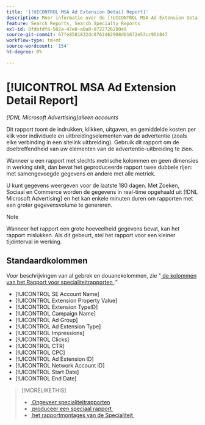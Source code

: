 ```yaml
---
title: '[!UICONTROL MSA Ad Extension Detail Report]'
description: Meer informatie over de [!UICONTROL MSA Ad Extension Detail Report] .
feature: Search Reports, Search Specialty Reports
exl-id: 8fdbfdf8-502a-47e0-a0a0-8722726280e9
source-git-commit: 67fe8581832dc0762d62908d01672e53cc95b847
workflow-type: tm+mt
source-wordcount: '154'
ht-degree: 0%

---
```


# [!UICONTROL MSA Ad Extension Detail Report]

*[!DNL Microsoft Advertising]alleen accounts*

Dit rapport toont de indrukken, klikken, uitgaven, en gemiddelde kosten per klik voor individuele en uitbreidingselementen van de advertentie (zoals elke verbinding in een sitelink uitbreiding). Gebruik dit rapport om de doeltreffendheid van uw elementen van de advertentie-uitbreiding te zien.

Wanneer u een rapport met slechts metrische kolommen en geen dimensies in werking stelt, dan bevat het geproduceerde rapport twee dubbele rijen: met samengevoegde gegevens en andere met alle metriek.<!-- all metrics? -->

U kunt gegevens weergeven voor de laatste 180 dagen. Met Zoeken, Sociaal en Commerce worden de gegevens in real-time opgehaald uit [!DNL Microsoft Advertising] en het kan enkele minuten duren om rapporten met een groter gegevensvolume te genereren.

>[!NOTE]
>
>Wanneer het rapport een grote hoeveelheid gegevens bevat, kan het rapport mislukken. Als dit gebeurt, stel het rapport voor een kleiner tijdinterval in werking.

## Standaardkolommen

Voor beschrijvingen van al gebrek en douanekolommen, zie &quot;[&#x200B; de kolommen van het Rapport voor specialiteitrapporten &#x200B;](specialty-report-columns.md).&quot;

* [!UICONTROL SE Account Name]
* [!UICONTROL Extension Property Value]
* [!UICONTROL Extension TypeID]
* [!UICONTROL Campaign Name]
* [!UICONTROL Ad Group]
* [!UICONTROL Ad Extension Type]
* [!UICONTROL Impressions]
* [!UICONTROL Clicks]
* [!UICONTROL CTR]
* [!UICONTROL CPC]
* [!UICONTROL Ad Extension ID]
* [!UICONTROL Network Account ID]
* [!UICONTROL Start Date]
* [!UICONTROL End Date]

>[!MORELIKETHIS]
>
>* [&#x200B; Ongeveer specialiteitrapporten &#x200B;](specialty-report-about.md)
>* [&#x200B; produceer een speciaal rapport &#x200B;](specialty-report-generate.md)
>* [&#x200B; het rapportmontages van de Specialiteit &#x200B;](specialty-report-settings.md)
